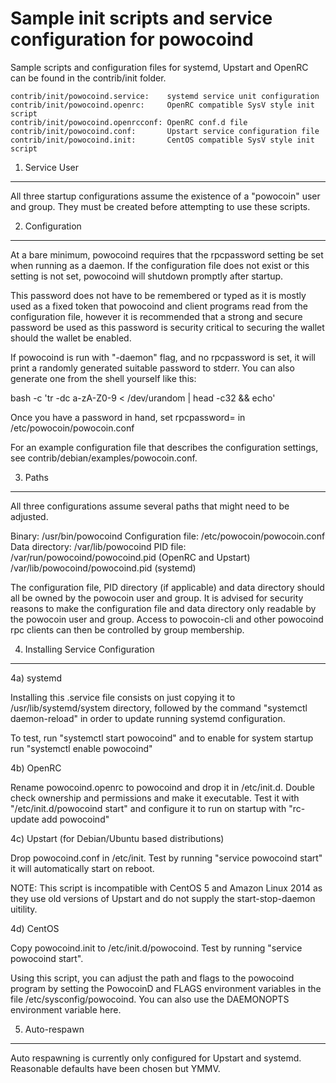 Sample init scripts and service configuration for powocoind
==========================================================

Sample scripts and configuration files for systemd, Upstart and OpenRC
can be found in the contrib/init folder.

    contrib/init/powocoind.service:    systemd service unit configuration
    contrib/init/powocoind.openrc:     OpenRC compatible SysV style init script
    contrib/init/powocoind.openrcconf: OpenRC conf.d file
    contrib/init/powocoind.conf:       Upstart service configuration file
    contrib/init/powocoind.init:       CentOS compatible SysV style init script

1. Service User
---------------------------------

All three startup configurations assume the existence of a "powocoin" user
and group.  They must be created before attempting to use these scripts.

2. Configuration
---------------------------------

At a bare minimum, powocoind requires that the rpcpassword setting be set
when running as a daemon.  If the configuration file does not exist or this
setting is not set, powocoind will shutdown promptly after startup.

This password does not have to be remembered or typed as it is mostly used
as a fixed token that powocoind and client programs read from the configuration
file, however it is recommended that a strong and secure password be used
as this password is security critical to securing the wallet should the
wallet be enabled.

If powocoind is run with "-daemon" flag, and no rpcpassword is set, it will
print a randomly generated suitable password to stderr.  You can also
generate one from the shell yourself like this:

bash -c 'tr -dc a-zA-Z0-9 < /dev/urandom | head -c32 && echo'

Once you have a password in hand, set rpcpassword= in /etc/powocoin/powocoin.conf

For an example configuration file that describes the configuration settings,
see contrib/debian/examples/powocoin.conf.

3. Paths
---------------------------------

All three configurations assume several paths that might need to be adjusted.

Binary:              /usr/bin/powocoind
Configuration file:  /etc/powocoin/powocoin.conf
Data directory:      /var/lib/powocoind
PID file:            /var/run/powocoind/powocoind.pid (OpenRC and Upstart)
                     /var/lib/powocoind/powocoind.pid (systemd)

The configuration file, PID directory (if applicable) and data directory
should all be owned by the powocoin user and group.  It is advised for security
reasons to make the configuration file and data directory only readable by the
powocoin user and group.  Access to powocoin-cli and other powocoind rpc clients
can then be controlled by group membership.

4. Installing Service Configuration
-----------------------------------

4a) systemd

Installing this .service file consists on just copying it to
/usr/lib/systemd/system directory, followed by the command
"systemctl daemon-reload" in order to update running systemd configuration.

To test, run "systemctl start powocoind" and to enable for system startup run
"systemctl enable powocoind"

4b) OpenRC

Rename powocoind.openrc to powocoind and drop it in /etc/init.d.  Double
check ownership and permissions and make it executable.  Test it with
"/etc/init.d/powocoind start" and configure it to run on startup with
"rc-update add powocoind"

4c) Upstart (for Debian/Ubuntu based distributions)

Drop powocoind.conf in /etc/init.  Test by running "service powocoind start"
it will automatically start on reboot.

NOTE: This script is incompatible with CentOS 5 and Amazon Linux 2014 as they
use old versions of Upstart and do not supply the start-stop-daemon uitility.

4d) CentOS

Copy powocoind.init to /etc/init.d/powocoind. Test by running "service powocoind start".

Using this script, you can adjust the path and flags to the powocoind program by
setting the PowocoinD and FLAGS environment variables in the file
/etc/sysconfig/powocoind. You can also use the DAEMONOPTS environment variable here.

5. Auto-respawn
-----------------------------------

Auto respawning is currently only configured for Upstart and systemd.
Reasonable defaults have been chosen but YMMV.
